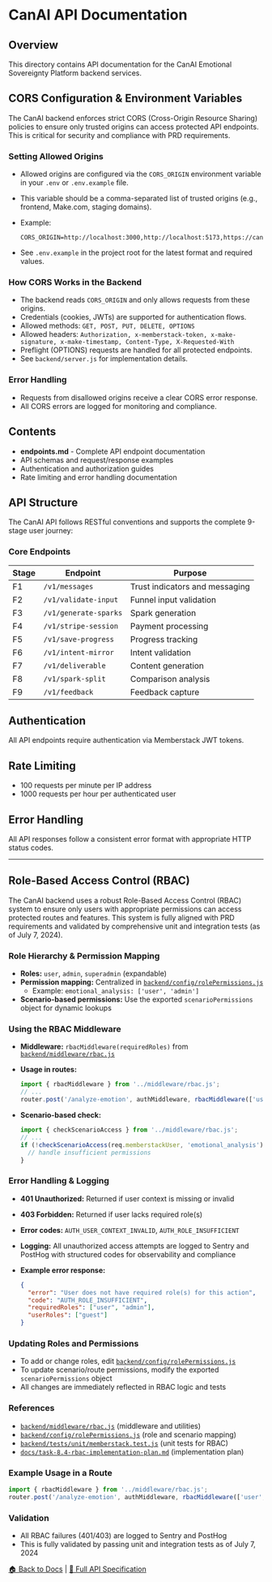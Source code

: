 # CanAI API Documentation

## Overview

This directory contains API documentation for the CanAI Emotional Sovereignty Platform backend
services.

## CORS Configuration & Environment Variables

The CanAI backend enforces strict CORS (Cross-Origin Resource Sharing) policies to ensure only
trusted origins can access protected API endpoints. This is critical for security and compliance
with PRD requirements.

### Setting Allowed Origins

- Allowed origins are configured via the `CORS_ORIGIN` environment variable in your `.env` or
  `.env.example` file.
- This variable should be a comma-separated list of trusted origins (e.g., frontend, Make.com,
  staging domains).
- Example:

  ```env
  CORS_ORIGIN=http://localhost:3000,http://localhost:5173,https://canai.so,https://hook.us1.make.com
  ```

- See `.env.example` in the project root for the latest format and required values.

### How CORS Works in the Backend

- The backend reads `CORS_ORIGIN` and only allows requests from these origins.
- Credentials (cookies, JWTs) are supported for authentication flows.
- Allowed methods: `GET, POST, PUT, DELETE, OPTIONS`
- Allowed headers:
  `Authorization, x-memberstack-token, x-make-signature, x-make-timestamp, Content-Type, X-Requested-With`
- Preflight (OPTIONS) requests are handled for all protected endpoints.
- See `backend/server.js` for implementation details.

### Error Handling

- Requests from disallowed origins receive a clear CORS error response.
- All CORS errors are logged for monitoring and compliance.

## Contents

- **endpoints.md** - Complete API endpoint documentation
- API schemas and request/response examples
- Authentication and authorization guides
- Rate limiting and error handling documentation

## API Structure

The CanAI API follows RESTful conventions and supports the complete 9-stage user journey:

### Core Endpoints

| Stage | Endpoint              | Purpose                        |
| ----- | --------------------- | ------------------------------ |
| F1    | `/v1/messages`        | Trust indicators and messaging |
| F2    | `/v1/validate-input`  | Funnel input validation        |
| F3    | `/v1/generate-sparks` | Spark generation               |
| F4    | `/v1/stripe-session`  | Payment processing             |
| F5    | `/v1/save-progress`   | Progress tracking              |
| F6    | `/v1/intent-mirror`   | Intent validation              |
| F7    | `/v1/deliverable`     | Content generation             |
| F8    | `/v1/spark-split`     | Comparison analysis            |
| F9    | `/v1/feedback`        | Feedback capture               |

## Authentication

All API endpoints require authentication via Memberstack JWT tokens.

## Rate Limiting

- 100 requests per minute per IP address
- 1000 requests per hour per authenticated user

## Error Handling

All API responses follow a consistent error format with appropriate HTTP status codes.

---

## Role-Based Access Control (RBAC)

The CanAI backend uses a robust Role-Based Access Control (RBAC) system to ensure only users with
appropriate permissions can access protected routes and features. This system is fully aligned with
PRD requirements and validated by comprehensive unit and integration tests (as of July 7, 2024).

### Role Hierarchy & Permission Mapping

- **Roles:** `user`, `admin`, `superadmin` (expandable)
- **Permission mapping:** Centralized in
  [`backend/config/rolePermissions.js`](../../backend/config/rolePermissions.js)
  - Example: `emotional_analysis: ['user', 'admin']`
- **Scenario-based permissions:** Use the exported `scenarioPermissions` object for dynamic lookups

### Using the RBAC Middleware

- **Middleware:** `rbacMiddleware(requiredRoles)` from
  [`backend/middleware/rbac.js`](../../backend/middleware/rbac.js)
- **Usage in routes:**

  ```js
  import { rbacMiddleware } from '../middleware/rbac.js';
  // ...
  router.post('/analyze-emotion', authMiddleware, rbacMiddleware(['user', 'admin']), handler);
  ```

- **Scenario-based check:**

  ```js
  import { checkScenarioAccess } from '../middleware/rbac.js';
  // ...
  if (!checkScenarioAccess(req.memberstackUser, 'emotional_analysis')) {
    // handle insufficient permissions
  }
  ```

### Error Handling & Logging

- **401 Unauthorized:** Returned if user context is missing or invalid
- **403 Forbidden:** Returned if user lacks required role(s)
- **Error codes:** `AUTH_USER_CONTEXT_INVALID`, `AUTH_ROLE_INSUFFICIENT`
- **Logging:** All unauthorized access attempts are logged to Sentry and PostHog with structured
  codes for observability and compliance
- **Example error response:**

  ```json
  {
    "error": "User does not have required role(s) for this action",
    "code": "AUTH_ROLE_INSUFFICIENT",
    "requiredRoles": ["user", "admin"],
    "userRoles": ["guest"]
  }
  ```

### Updating Roles and Permissions

- To add or change roles, edit
  [`backend/config/rolePermissions.js`](../../backend/config/rolePermissions.js)
- To update scenario/route permissions, modify the exported `scenarioPermissions` object
- All changes are immediately reflected in RBAC logic and tests

### References

- [`backend/middleware/rbac.js`](../../backend/middleware/rbac.js) (middleware and utilities)
- [`backend/config/rolePermissions.js`](../../backend/config/rolePermissions.js) (role and scenario
  mapping)
- [`backend/tests/unit/memberstack.test.js`](../../backend/tests/unit/memberstack.test.js) (unit
  tests for RBAC)
- [`docs/task-8.4-rbac-implementation-plan.md`](../task-8.4-rbac-implementation-plan.md)
  (implementation plan)

### Example Usage in a Route

```js
import { rbacMiddleware } from '../middleware/rbac.js';
router.post('/analyze-emotion', authMiddleware, rbacMiddleware(['user', 'admin']), handler);
```

### Validation

- All RBAC failures (401/403) are logged to Sentry and PostHog
- This is fully validated by passing unit and integration tests as of July 7, 2024

[🏠 Back to Docs](../README.md) | [📖 Full API Specification](../api-contract-specification.md)
